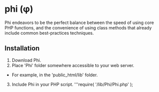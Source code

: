 # phi (&phi;)

Phi endeavors to be the perfect balance between the speed of using core PHP
functions, and the convenience of using class methods that already include
common best-practices techniques.

## Installation

1. Download Phi.
2. Place 'Phi' folder somewhere accessible to your web server.
  * For example, in the 'public_html/lib' folder.
3. Include Phi in your PHP script.
'''require( '/lib/Phi/Phi.php' );
